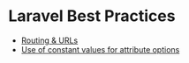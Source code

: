 # Laravel Best Practices

- [Routing & URLs](routing-and-urls.md)
- [Use of constant values for attribute options](use-of-constant-values-for-attribute-options.md)

